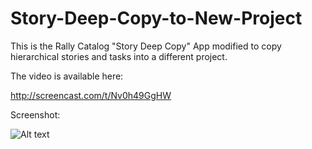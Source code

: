 Story-Deep-Copy-to-New-Project
==============================

This is the Rally Catalog "Story Deep Copy" App modified to copy hierarchical stories and tasks into a different project.

The video is available here:<P>
http://screencast.com/t/Nv0h49GgHW

Screenshot:<P>
![Alt text](https://github.com/jkrooswyk/Story-Deep-Copy-to-New-Project/raw/master/Screenshot_Story-Deep-Copy-to-New-Project.png)

